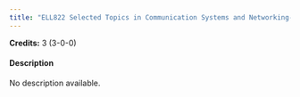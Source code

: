```yaml
---
title: "ELL822 Selected Topics in Communication Systems and Networking-II"
---
```

**Credits:** 3 (3-0-0)

#### Description
No description available.